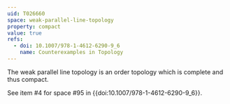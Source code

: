 ```yaml
---
uid: T026660
space: weak-parallel-line-topology
property: compact
value: true
refs:
  - doi: 10.1007/978-1-4612-6290-9_6
    name: Counterexamples in Topology
---
```

The weak parallel line topology is an order topology which is complete and thus compact.

See item #4 for space #95 in {{doi:10.1007/978-1-4612-6290-9_6}}.
